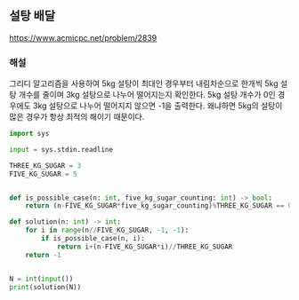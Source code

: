 ## 설탕 배달

https://www.acmicpc.net/problem/2839

### 해설
그리디 알고리즘을 사용하여 5kg 설탕이 최대인 경우부터 내림차순으로 한개씩 5kg 설탕 개수를 줄이며 3kg 설탕으로 나누어 떨어지는지 확인한다. 5kg 설탕 개수가 0인 경우에도 3kg 설탕으로 나누어 떨어지지 않으면 -1을 출력한다. 왜냐하면 5kg의 설탕이 많은 경우가 항상 최적의 해이기 때문이다.  
```python
import sys

input = sys.stdin.readline

THREE_KG_SUGAR = 3
FIVE_KG_SUGAR = 5


def is_possible_case(n: int, five_kg_sugar_counting: int) -> bool:
    return (n-FIVE_KG_SUGAR*five_kg_sugar_counting)%THREE_KG_SUGAR == 0

def solution(n: int) -> int:
    for i in range(n//FIVE_KG_SUGAR, -1, -1):
        if is_possible_case(n, i):
            return i+(n-FIVE_KG_SUGAR*i)//THREE_KG_SUGAR
    return -1


N = int(input())
print(solution(N))

```
